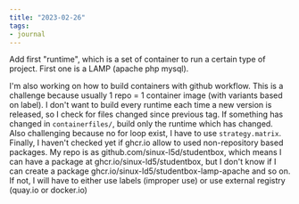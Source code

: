 ```yaml
---
title: "2023-02-26"
tags:
- journal
---
```


Add first "runtime", which is a set of container to run a certain type of project. First one is a LAMP (apache php mysql).

I'm also working on how to build containers with github workflow.
This is a challenge because usually 1 repo = 1 container image (with variants based on label). 
I don't want to build every runtime each time a new version is released, so I check for files changed since previous tag. If something has changed in `containerfiles/`, build only the runtime which has changed. 
Also challenging because no for loop exist, I have to use `strategy.matrix`.
Finally, I haven't checked yet if ghcr.io allow to used non-repository based packages. My repo is as github.com/sinux-l5d/studentbox, which means I can have a package at ghcr.io/sinux-ld5/studentbox, but I don't know if I can create a package ghcr.io/sinux-ld5/studentbox-lamp-apache and so on. If not, I will have to either use labels (improper use) or use external registry (quay.io or docker.io)